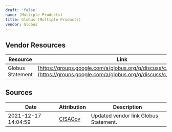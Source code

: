 ```yaml
---
draft: 'false'
name: (Multiple Products)
title: Globus (Multiple Products)
vendor: Globus
---
```


## Vendor Resources
| Resource | Link |
| --- | --- |
| Globus Statement | [https://groups.google.com/a/globus.org/g/discuss/c/FJK0q0NoUC4](https://groups.google.com/a/globus.org/g/discuss/c/FJK0q0NoUC4) |



## Sources
| Date | Attribution | Description |
| --- | --- | --- |
| 2021-12-17 14:04:59 | [CISAGov](https://raw.githubusercontent.com/cisagov/log4j-affected-db/develop/README.md) | Updated vendor link Globus Statement.  |
